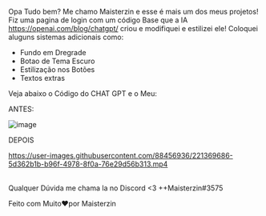 Opa Tudo bem? Me chamo Maisterzin e esse é mais um dos meus projetos! Fiz uma pagina de login com um código Base que a IA <a href="Chat GPT">https://openai.com/blog/chatgpt/</a> criou e modifiquei e estilizei ele! Coloquei aluguns sistemas adicionais como:
- Fundo em Dregrade
- Botao de Tema Escuro
- Estilização nos Botões
- Textos extras

Veja abaixo o Código do CHAT GPT e o Meu:

ANTES:

![image](https://user-images.githubusercontent.com/88456936/221369625-443d433e-b6a2-4c8e-bde1-cb20a1be7337.png)

DEPOIS



https://user-images.githubusercontent.com/88456936/221369686-5d362b1b-b96f-4978-8f0a-76e29d56b313.mp4

<br>
Qualquer Dúvida me chama la no Discord <3 ++Maisterzin#3575

Feito com Muito❤️por Maisterzin

